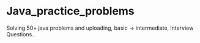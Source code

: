 # Java_practice_problems
Solving 50+ java problems and uploading, basic -> intermediate, interview Questions..


